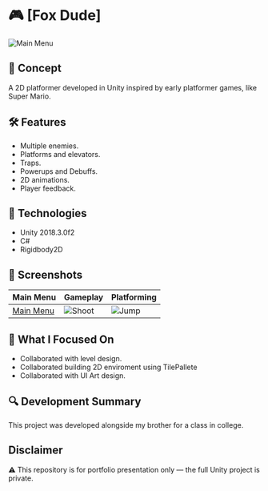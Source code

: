 # 🎮 [Fox Dude]

![Main Menu](https://github.com/user-attachments/assets/4ada5e80-6bc0-499d-954b-c91f810aca08)

## 🧠 Concept
A 2D platformer developed in Unity inspired by early platformer games, like Super Mario.

## 🛠️ Features
- Multiple enemies.
- Platforms and elevators.
- Traps.
- Powerups and Debuffs.
- 2D animations.
- Player feedback.

## 🧪 Technologies
- Unity 2018.3.0f2
- C#
- Rigidbody2D

## 🎨 Screenshots

| Main Menu | Gameplay | Platforming |
|----------|----------|--------------|
| [Main Menu](https://github.com/user-attachments/assets/21f02b5e-6eb9-4315-816f-737dd8823807) | ![Shoot](https://github.com/user-attachments/assets/8ee73652-688f-485d-963e-94609b60ed9b) | ![Jump](https://github.com/user-attachments/assets/b3e8ba9c-610e-45ee-b632-f14b5ee53c90) |

## 🎯 What I Focused On
- Collaborated with level design.
- Collaborated building 2D enviroment using TilePallete
- Collaborated with UI Art design.

## 🔍 Development Summary
This project was developed alongside my brother for a class in college.

## Disclaimer
⚠️ This repository is for portfolio presentation only — the full Unity project is private.
